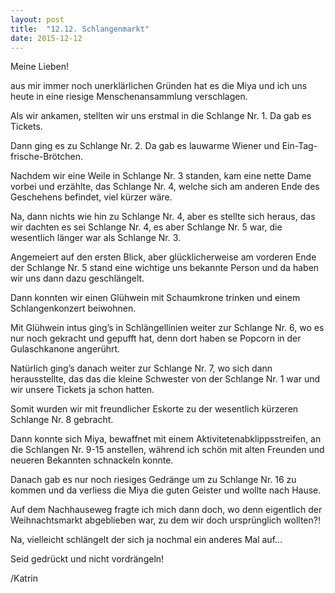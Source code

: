 ```yaml
---
layout: post
title:  "12.12. Schlangenmarkt"
date: 2015-12-12
---
```

Meine Lieben!


aus mir immer noch unerklärlichen Gründen hat es die Miya und ich uns heute in eine riesige Menschenansammlung verschlagen.



Als wir ankamen, stellten wir uns erstmal in die Schlange Nr. 1. Da gab es Tickets.



Dann ging es zu Schlange Nr. 2. Da gab es lauwarme Wiener und Ein-Tag-frische-Brötchen.



Nachdem wir eine Weile in Schlange Nr. 3 standen, kam eine nette Dame vorbei und erzählte, das Schlange Nr. 4, welche sich am anderen Ende des Geschehens befindet, viel kürzer wäre.



Na, dann nichts wie hin zu Schlange Nr. 4, aber es stellte sich heraus, das wir dachten es sei Schlange Nr. 4, es aber Schlange Nr. 5 war, die wesentlich länger war als Schlange Nr. 3.



Angemeiert auf den ersten Blick, aber glücklicherweise am vorderen Ende der Schlange Nr. 5 stand eine wichtige uns bekannte Person und da haben wir uns dann dazu geschlängelt.



Dann konnten wir einen Glühwein mit Schaumkrone trinken und einem Schlangenkonzert beiwohnen.



Mit Glühwein intus ging’s in Schlängellinien weiter zur Schlange Nr. 6, wo es nur noch gekracht und gepufft hat, denn dort haben se Popcorn in der Gulaschkanone angerührt.



Natürlich ging’s danach weiter zur Schlange Nr. 7, wo sich dann herausstellte, das das die kleine Schwester von der Schlange Nr. 1 war und wir unsere Tickets ja schon hatten. 



Somit wurden wir mit freundlicher Eskorte zu der wesentlich kürzeren Schlange Nr. 8 gebracht.



Dann konnte sich Miya, bewaffnet mit einem Aktivitetenabklippsstreifen, an die Schlangen Nr. 9-15 anstellen, während ich schön mit alten Freunden und neueren Bekannten schnackeln konnte.



Danach gab es nur noch riesiges Gedränge um zu Schlange Nr. 16 zu kommen und da verliess die Miya die guten Geister und wollte nach Hause.



Auf dem Nachhauseweg fragte ich mich dann doch, wo denn eigentlich der Weihnachtsmarkt abgeblieben war, zu dem wir doch ursprünglich wollten?!



Na, vielleicht schlängelt der sich ja nochmal ein anderes Mal auf…



Seid gedrückt und nicht vordrängeln!



/Katrin















 

